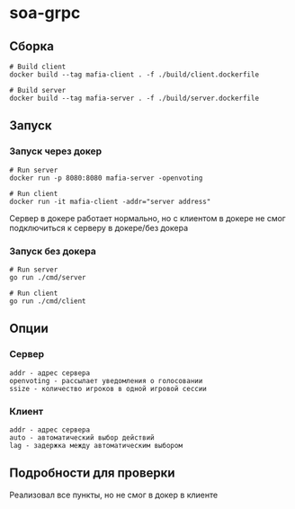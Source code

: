 # soa-grpc

## Сборка
```
# Build client
docker build --tag mafia-client . -f ./build/client.dockerfile

# Build server
docker build --tag mafia-server . -f ./build/server.dockerfile
```

## Запуск

### Запуск через докер

```
# Run server
docker run -p 8080:8080 mafia-server -openvoting

# Run client
docker run -it mafia-client -addr="server address"
```

Сервер в докере работает нормально, но с клиентом в докере не смог подключиться к серверу в докере/без докера

### Запуск без докера

```
# Run server
go run ./cmd/server

# Run client
go run ./cmd/client
```

## Опции

### Сервер

```
addr - адрес сервера
openvoting - рассылает уведомления о голосовании
ssize - количество игроков в одной игровой сессии
```
### Клиент

```
addr - адрес сервера
auto - автоматический выбор действий
lag - задержка между автоматическим выбором
```

## Подробности для проверки

Реализовал все пункты, но не смог в докер в клиенте
